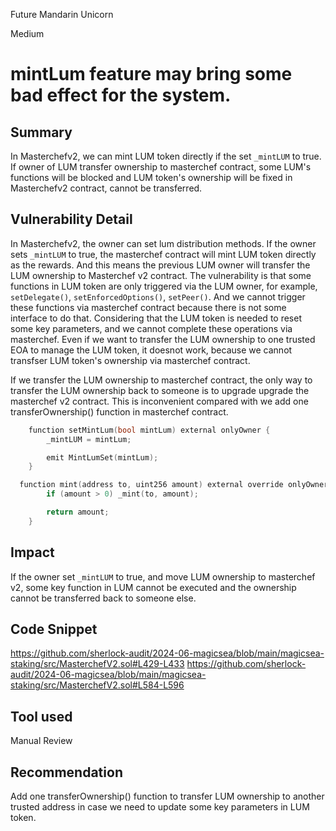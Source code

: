 Future Mandarin Unicorn

Medium

# mintLum feature may bring some bad effect for the system.

## Summary
In Masterchefv2, we can mint LUM token directly if the set `_mintLUM` to true. If owner of LUM transfer ownership to masterchef contract, some LUM's functions will be blocked and LUM token's ownership will be fixed in Masterchefv2 contract, cannot be transferred.

## Vulnerability Detail
In Masterchefv2, the owner can set lum distribution methods. If the owner sets `_mintLUM` to true, the masterchef contract will  mint LUM token directly as the rewards. And this means the previous LUM owner will transfer the LUM ownership to Masterchef v2 contract.
The vulnerability is that some functions in LUM token are only triggered via the LUM owner, for example, `setDelegate()`, `setEnforcedOptions()`, `setPeer()`. And we cannot trigger these functions via masterchef contract because there is not some interface to do that. Considering that the LUM token is needed to reset some key parameters, and we cannot complete these operations via masterchef. Even if we want to transfer the LUM ownership to one trusted EOA to manage the LUM token, it doesnot work, because we cannot transfser LUM token's ownership via masterchef contract.

If we transfer the LUM ownership to masterchef contract, the only way to transfer the LUM ownership back to someone is to upgrade upgrade the masterchef v2 contract. This is inconvenient compared with we add one transferOwnership() function in masterchef contract.
```c
    function setMintLum(bool mintLum) external onlyOwner {
        _mintLUM = mintLum;

        emit MintLumSet(mintLum);
    }
```
```c
  function mint(address to, uint256 amount) external override onlyOwner returns (uint256) {
        if (amount > 0) _mint(to, amount);

        return amount;
    }
```

## Impact
If the owner set `_mintLUM` to true, and move LUM ownership to masterchef v2, some key function in LUM cannot be executed and the ownership cannot be transferred back to someone else.
 
## Code Snippet
https://github.com/sherlock-audit/2024-06-magicsea/blob/main/magicsea-staking/src/MasterchefV2.sol#L429-L433
https://github.com/sherlock-audit/2024-06-magicsea/blob/main/magicsea-staking/src/MasterchefV2.sol#L584-L596
## Tool used

Manual Review

## Recommendation
Add one transferOwnership() function to transfer LUM ownership to another trusted address in case we need to update some key parameters in LUM token.